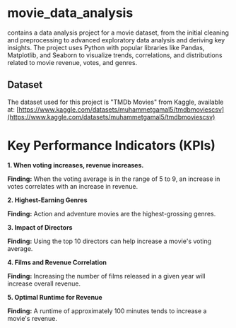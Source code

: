 # movie_data_analysis
 contains a data analysis project for a movie dataset, from the initial cleaning and preprocessing to advanced exploratory data analysis and deriving key insights. The project uses Python with popular libraries like Pandas, Matplotlib, and Seaborn to visualize trends, correlations, and distributions related to movie revenue, votes, and genres.


## Dataset

The dataset used for this project is "TMDb Movies" from Kaggle, available at: [https://www.kaggle.com/datasets/muhammetgamal5/tmdbmoviescsv](https://www.kaggle.com/datasets/muhammetgamal5/tmdbmoviescsv)


# Key Performance Indicators (KPIs)

**1. When voting increases, revenue increases.**

**Finding:** When the voting average is in the range of 5 to 9, an increase in votes correlates with an increase in revenue.

**2. Highest-Earning Genres**

**Finding:** Action and adventure movies are the highest-grossing genres.

**3. Impact of Directors**

**Finding:** Using the top 10 directors can help increase a movie's voting average.

**4. Films and Revenue Correlation**

**Finding:** Increasing the number of films released in a given year will increase overall revenue.

**5. Optimal Runtime for Revenue**

**Finding:** A runtime of approximately 100 minutes tends to increase a movie's revenue.
